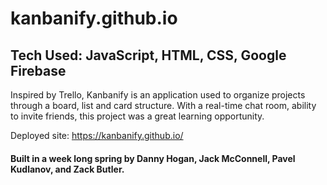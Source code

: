 # kanbanify.github.io
## Tech Used: JavaScript, HTML, CSS, Google Firebase

Inspired by Trello, Kanbanify is an application used to organize projects through a board, list and card structure.
With a real-time chat room, ability to invite friends, this project was a great learning opportunity.

Deployed site: https://kanbanify.github.io/

#### Built in a week long spring by Danny Hogan, Jack McConnell, Pavel Kudlanov, and Zack Butler.
